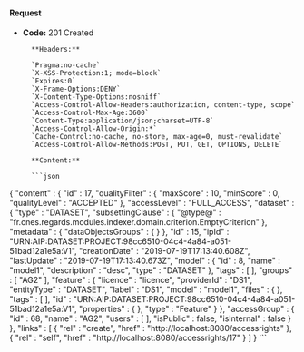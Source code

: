 #### Request

* **Code:** 201 Created

        **Headers:**

        `Pragma:no-cache`
        `X-XSS-Protection:1; mode=block`
        `Expires:0`
        `X-Frame-Options:DENY`
        `X-Content-Type-Options:nosniff`
        `Access-Control-Allow-Headers:authorization, content-type, scope`
        `Access-Control-Max-Age:3600`
        `Content-Type:application/json;charset=UTF-8`
        `Access-Control-Allow-Origin:*`
        `Cache-Control:no-cache, no-store, max-age=0, must-revalidate`
        `Access-Control-Allow-Methods:POST, PUT, GET, OPTIONS, DELETE`

        **Content:**

        ```json
    
{
  "content" : {
    "id" : 17,
    "qualityFilter" : {
      "maxScore" : 10,
      "minScore" : 0,
      "qualityLevel" : "ACCEPTED"
    },
    "accessLevel" : "FULL_ACCESS",
    "dataset" : {
      "type" : "DATASET",
      "subsettingClause" : {
        "@type@" : "fr.cnes.regards.modules.indexer.domain.criterion.EmptyCriterion"
      },
      "metadata" : {
        "dataObjectsGroups" : { }
      },
      "id" : 15,
      "ipId" : "URN:AIP:DATASET:PROJECT:98cc6510-04c4-4a84-a051-51bad12a1e5a:V1",
      "creationDate" : "2019-07-19T17:13:40.608Z",
      "lastUpdate" : "2019-07-19T17:13:40.673Z",
      "model" : {
        "id" : 8,
        "name" : "model1",
        "description" : "desc",
        "type" : "DATASET"
      },
      "tags" : [ ],
      "groups" : [ "AG2" ],
      "feature" : {
        "licence" : "licence",
        "providerId" : "DS1",
        "entityType" : "DATASET",
        "label" : "DS1",
        "model" : "model1",
        "files" : { },
        "tags" : [ ],
        "id" : "URN:AIP:DATASET:PROJECT:98cc6510-04c4-4a84-a051-51bad12a1e5a:V1",
        "properties" : { },
        "type" : "Feature"
      }
    },
    "accessGroup" : {
      "id" : 68,
      "name" : "AG2",
      "users" : [ ],
      "isPublic" : false,
      "isInternal" : false
    }
  },
  "links" : [ {
    "rel" : "create",
    "href" : "http://localhost:8080/accessrights"
  }, {
    "rel" : "self",
    "href" : "http://localhost:8080/accessrights/17"
  } ]
}
        ```
